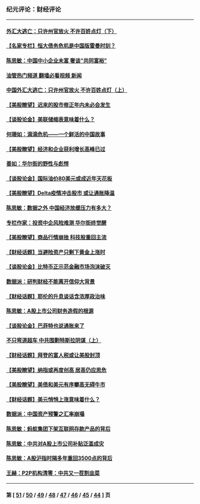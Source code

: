 ### 纪元评论：财经评论
---
#### [外汇大逃亡：只许州官放火 不许百姓点灯（下）](../../pages/nsc1026/n13245748.md?09210330) 
#### [【名家专栏】恒大债务危机是中国版雷曼时刻？](../../pages/nsc1026/n13242613.md?09210330) 
#### [陈思敏：中国中小企业未富 奢谈“共同富裕”](../../pages/nsc1026/n13241213.md?09210330) 
#### [油管热门频道 翻墙必看视频 新闻](ok?09210330)
#### [中国外汇大逃亡：只许州官放火 不许百姓点灯（上）](../../pages/nsc1026/n13228773.md?09210330) 
#### [【美股瞭望】迟来的股市修正年内未必会发生](../../pages/nsc1026/n13223100.md?09210330) 
#### [【谈股论金】美联储缩表意味着什么？](../../pages/nsc1026/n13174610.md?09210330) 
#### [何珊如：滴滴危机——一个鲜活的中国故事](../../pages/nsc1026/n13151962.md?09210330) 
#### [【美股瞭望】经济和企业获利增长高峰已过](../../pages/nsc1026/n13134466.md?09210330) 
#### [善如：华尔街的野性与彪悍](../../pages/nsc1026/n13112664.md?09210330) 
#### [【谈股论金】国际油价80美元或成近年天花板](../../pages/nsc1026/n13108524.md?09210330) 
#### [【美股瞭望】Delta疫情冲击股市 或让通胀降温](../../pages/nsc1026/n13100297.md?09210330) 
#### [陈思敏：数据之外 中国经济放缓压力有多大？](../../pages/nsc1026/n13085576.md?09210330) 
#### [专栏作家：投资中企风险难测 华尔街终觉醒](../../pages/nsc1026/n13079366.md?09210330) 
#### [【美股瞭望】商品行情崩挫 科技股重回主流](../../pages/nsc1026/n13029798.md?09210330) 
#### [【财经话题】当避险资产只剩下黄金上涨时](../../pages/nsc1026/n12975626.md?09210330) 
#### [【谈股论金】比特币正示范金融市场泡沫破灭](../../pages/nsc1026/n12961769.md?09210330) 
#### [数据派：研判财经不能离开信仰大背景](../../pages/nsc1026/n12932684.md?09210330) 
#### [【财经话题】耶伦的升息谈话含浓厚政治味](../../pages/nsc1026/n12927299.md?09210330) 
#### [陈思敏：A股上市公司财务造假的根源](../../pages/nsc1026/n11229323.md?09210330) 
#### [【谈股论金】巴菲特也说通胀来了](../../pages/nsc1026/n12922463.md?09210330) 
#### [不只弯道超车 中共围剿特斯拉阴谋（上）](../../pages/nsc1026/n12919595.md?09210330) 
#### [【财经话题】拜登的富人税或让美股封顶](../../pages/nsc1026/n12899125.md?09210330) 
#### [【美股瞭望】纳指或再度创高 居高仍应思危](../../pages/nsc1026/n12878350.md?09210330) 
#### [【美股瞭望】美债和美元有序攀高无碍牛市](../../pages/nsc1026/n12844459.md?09210330) 
#### [【财经话题】美元悄悄上涨意味着什么？](../../pages/nsc1026/n12798222.md?09210330) 
#### [数据派：中国资产预警之汇率崩塌](../../pages/nsc1026/n12774242.md?09210330) 
#### [陈思敏：蚂蚁集团下架互联网存款产品的背后](../../pages/nsc1026/n12719862.md?09210330) 
#### [陈思敏：中共对A股上市公司补贴泛滥成灾](../../pages/nsc1026/n12713263.md?09210330) 
#### [陈思敏：A股沪指时隔多年重回3500点的背后](../../pages/nsc1026/n12675538.md?09210330) 
#### [王赫：P2P机构清零：中共又一茬割韭菜](../../pages/nsc1026/n12614544.md?09210330) 

---
#### 第 [ [51](./51.md?09210330) / [50](./50.md?09210330) / [49](./49.md?09210330) / [48](./48.md?09210330) / [47](./47.md?09210330) / [46](./46.md?09210330) / [45](./45.md?09210330) / [44](./44.md?09210330) ] 页
